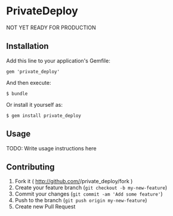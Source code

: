 # PrivateDeploy

NOT YET READY FOR PRODUCTION

## Installation

Add this line to your application's Gemfile:

    gem 'private_deploy'

And then execute:

    $ bundle

Or install it yourself as:

    $ gem install private_deploy

## Usage

TODO: Write usage instructions here

## Contributing

1. Fork it ( http://github.com/<my-github-username>/private_deploy/fork )
2. Create your feature branch (`git checkout -b my-new-feature`)
3. Commit your changes (`git commit -am 'Add some feature'`)
4. Push to the branch (`git push origin my-new-feature`)
5. Create new Pull Request
